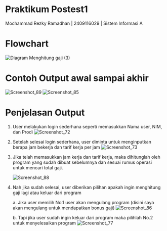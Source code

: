 # **Praktikum Postest1**
Mochammad Rezky Ramadhan | 2409116029 | Sistem Informasi A

# **Flowchart**
![Diagram Menghitung gaji (3)](https://github.com/user-attachments/assets/a365db1b-e35c-4b36-87b0-4101d88e8983)

# **Contoh Output awal sampai akhir**
![Screenshot_89](https://github.com/user-attachments/assets/cc6ad1d3-1f8f-43c6-9c81-a246eb728cb6)
![Screenshot_85](https://github.com/user-attachments/assets/1c742e23-83eb-4dca-90d4-bf08ddd11654)

# **Penjelasan Output**
1.  User melakukan login sederhana seperti memasukkan Nama user, NIM, dan Prodi
    ![Screenshot_72](https://github.com/user-attachments/assets/8d97a586-dab0-473e-9557-b1ffe667a060)
2.  Setelah selesai login sederhana, user diminta untuk menginputkan berapa jam bekerja dan tarif kerja per jam
    ![Screenshot_73](https://github.com/user-attachments/assets/736ba31f-3314-47d7-91e5-f5f37f23235b)
3.  Jika telah memasukkan jam kerja dan tarif kerja, maka dihitunglah oleh program yang sudah dibuat sebelumnya dan sesuai rumus operasi untuk mencari total gaji.

    ![Screenshot_88](https://github.com/user-attachments/assets/934ee6b4-3869-40f4-b326-6602f376c390)
4.  Nah jika sudah selesai, user diberikan pilihan apakah ingin menghitung gaji lagi atau keluar dari program

    a.    Jika user memilih No.1 user akan mengulang program (disini saya akan mengulang untuk mendapatkan bonus gaji)
          ![Screenshot_86](https://github.com/user-attachments/assets/5924c22c-218a-41a0-802b-7862b9794ad4)

    b.    Tapi jika user sudah ingin keluar dari program maka pilihlah No.2 untuk menyelesaikan program
          ![Screenshot_77](https://github.com/user-attachments/assets/bdaa8100-a0ec-433d-b673-a113a2bb79d7)
